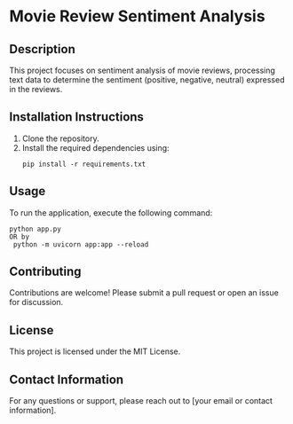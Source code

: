 # Movie Review Sentiment Analysis

## Description
This project focuses on sentiment analysis of movie reviews, processing text data to determine the sentiment (positive, negative, neutral) expressed in the reviews.

## Installation Instructions
1. Clone the repository.
2. Install the required dependencies using:
   ```
   pip install -r requirements.txt
   ```

## Usage
To run the application, execute the following command:
```
python app.py
OR by 
 python -m uvicorn app:app --reload 
```

## Contributing
Contributions are welcome! Please submit a pull request or open an issue for discussion.

## License
This project is licensed under the MIT License.

## Contact Information
For any questions or support, please reach out to [your email or contact information].
